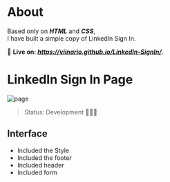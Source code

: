 <h1>About</h1>

Based only on _**HTML**_ and _**CSS**_, <br/> I have built a simple copy of  LinkedIn Sign In.

🔴 **Live on:  _https://viinario.github.io/LinkedIn-SignIn/_**.

# LinkedIn Sign In Page

![page](https://user-images.githubusercontent.com/69995288/164146748-cf4aa9a4-922d-42cb-9ba0-3575d361f95c.png)

> Status: Development 👨🏻‍💻

<h2> Interface </h2>

+ Included the Style
+ Included the footer
+ Included header
+ Included form

